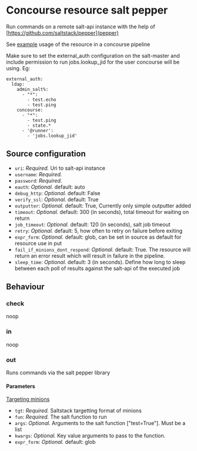 # Concourse resource salt pepper

Run commands on a remote salt-api instance with the help of [https://github.com/saltstack/pepper](pepper)


See [example](./ci/concourse.yml) usage of the resource in a concourse pipeline


Make sure to set the external_auth configuration on the salt-master and include
permission to run jobs.lookup_jid for the user concourse will be using. Eg:


    external_auth:
      ldap:
        admin_salt%:
          - "*":
            - test.echo
            - test.ping
        concourse:
          - "*":
            - test.ping
            - state.*
          - '@runner':
            - 'jobs.lookup_jid'


## Source configuration

* `uri`: *Required.* Uri to salt-api instance
* `username`: *Required.*
* `password`: *Required.*
* `eauth`: *Optional.* default: auto
* `debug_http`: *Optional.* default: False
* `verify_ssl`: *Optional.* default: True
* `outputter`: *Optional.* default: True, Currently only simple outputter added
* `timeout`: *Optional.* default: 300 (in seconds), total timeout for waiting on return
* `job_timeout`: *Optional.* default: 120 (in seconds), salt job timeout
* `retry`: *Optional.* default: 5, how often to retry on failure before exiting
* `expr_form`: *Optional.* default: glob, can be set in source as default for resource use in put
* `fail_if_minions_dont_respond`: *Optional.* default: True. The resource will return an error result which will result in failure in the pipeline.
* `sleep_time`: *Optional.* default: 3 (in seconds). Define how long to sleep between each poll of results against the salt-api of the executed job


## Behaviour

### check

noop

### in

noop

### out

Runs commands via the salt pepper library

#### Parameters

[Targeting minions](https://docs.saltproject.io/en/latest/topics/targeting/index.html)

* `tgt`: *Required.* Saltstack targetting format of minions
* `fun`: *Required.* The salt function to run
* `args`: *Optional.* Arguments to the salt function ["test=True"]. Must be a list
* `kwargs`: *Optional.* Key value arguments to pass to the function.
* `expr_form`: *Optional.* default: glob
